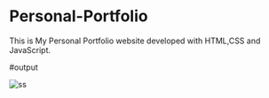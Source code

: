 # Personal-Portfolio

This is My Personal Portfolio website developed with HTML,CSS and JavaScript.

#output

![ss](https://github.com/sanjana54/Personal-Portfolio/assets/94892759/23d919d5-cc92-45d1-bf42-2a99e2fb46e5)
